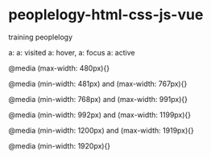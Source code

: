 # peoplelogy-html-css-js-vue

training peoplelogy

a:
a: visited
a: hover, a: focus
a: active

<!-- Mobile -->

@media (max-width: 480px){}

<!-- Extra small devices -->

@media (min-width: 481px) and (max-width: 767px){}

<!-- Small tablets -->

@media (min-width: 768px) and (max-width: 991px){}

<!-- Large tablets/laptops -->

@media (min-width: 992px) and (max-width: 1199px){}

<!-- Desktops -->

@media (min-width: 1200px) and (max-width: 1919px){}

<!-- Extra large screen -->

@media (min-width: 1920px){}
